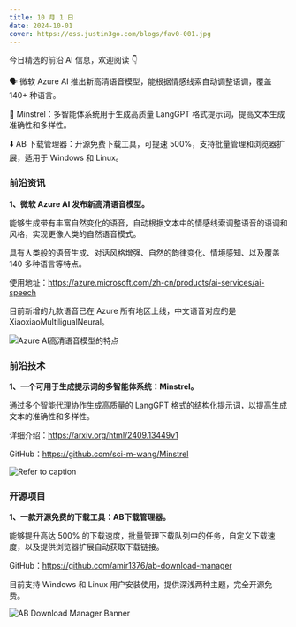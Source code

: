 ```yaml
---
title: 10 月 1 日
date: 2024-10-01
cover: https://oss.justin3go.com/blogs/fav0-001.jpg
---
```


今日精选的前沿 AI 信息，欢迎阅读 👇

🗣️ 微软 Azure AI 推出新高清语音模型，能根据情感线索自动调整语调，覆盖 140+ 种语言。

🧠 Minstrel：多智能体系统用于生成高质量 LangGPT 格式提示词，提高文本生成准确性和多样性。

⬇️ AB 下载管理器：开源免费下载工具，可提速 500%，支持批量管理和浏览器扩展，适用于 Windows 和 Linux。

### 前沿资讯

**1、微软 Azure AI 发布新高清语音模型。**

能够生成带有丰富自然变化的语音，自动根据文本中的情感线索调整语音的语调和风格，实现更像人类的自然语音模式。

具有人类般的语音生成、对话风格增强、自然的韵律变化、情境感知、以及覆盖 140 多种语言等特点。

使用地址：https://azure.microsoft.com/zh-cn/products/ai-services/ai-speech

目前新增的九款语音已在 Azure 所有地区上线，中文语音对应的是 XiaoxiaoMultiligualNeural。

![Azure AI高清语音模型的特点](https://cdn.jsdelivr.net/gh/freelander/oss@master/ai-daily/2024-10-01/webp.jpg)



### 前沿技术

**1、一个可用于生成提示词的多智能体系统：Minstrel。**

通过多个智能代理协作生成高质量的 LangGPT 格式的结构化提示词，以提高生成文本的准确性和多样性。

详细介绍：https://arxiv.org/html/2409.13449v1

GitHub：https://github.com/sci-m-wang/Minstrel

![Refer to caption](https://cdn.jsdelivr.net/gh/freelander/oss@master/ai-daily/2024-10-01/x1.png)



### 开源项目

**1、一款开源免费的下载工具：AB下载管理器。**

能够提升高达 500% 的下载速度，批量管理下载队列中的任务，自定义下载速度，以及提供浏览器扩展自动获取下载链接。

GitHub：https://github.com/amir1376/ab-download-manager

目前支持 Windows 和 Linux 用户安装使用，提供深浅两种主题，完全开源免费。

![AB Download Manager Banner](https://cdn.jsdelivr.net/gh/freelander/oss@master/ai-daily/2024-10-01/app_banner-20241001183922606.png)